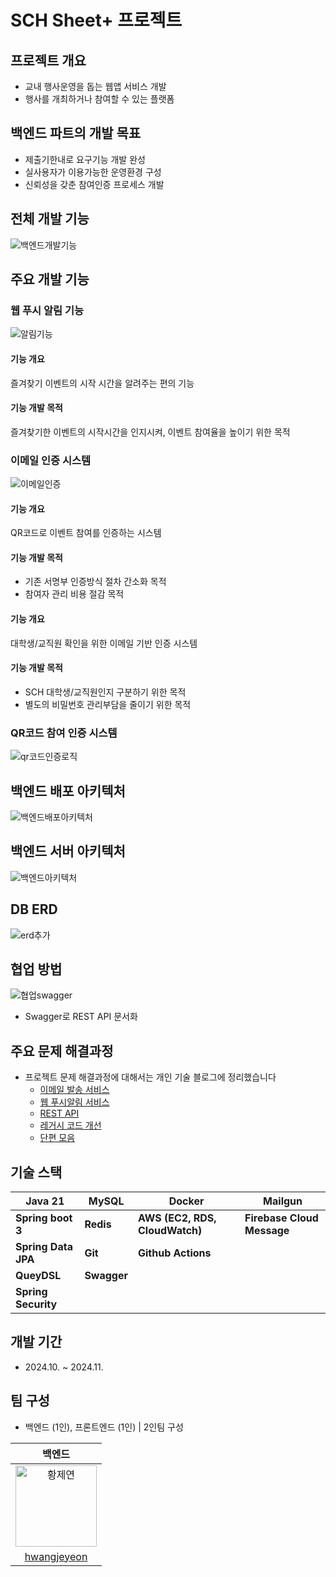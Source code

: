 # SCH Sheet+ 프로젝트

## 프로젝트 개요
- 교내 행사운영을 돕는 웹앱 서비스 개발
- 행사를 개최하거나 참여할 수 있는 플랫폼


## 백엔드 파트의 개발 목표
- 제출기한내로 요구기능 개발 완성
- 실사용자가 이용가능한 운영환경 구성
- 신뢰성을 갖춘 참여인증 프로세스 개발

## 전체 개발 기능
![백엔드개발기능](https://github.com/user-attachments/assets/673d4a15-b41a-49df-b8fe-40abf39017be)

## 주요 개발 기능
### 웹 푸시 알림 기능

![알림기능](https://github.com/user-attachments/assets/cc994050-cc6b-46bc-b094-16f2dc24dfa9)

#### 기능 개요
즐겨찾기 이벤트의 시작 시간을 알려주는 편의 기능

#### 기능 개발 목적
즐겨찾기한 이벤트의 시작시간을 인지시켜, 이벤트 참여율을 높이기 위한 목적


### 이메일 인증 시스템
![이메일인증](https://github.com/user-attachments/assets/ea1cafbe-df06-4c03-8805-58ba660f6a4f)

#### 기능 개요
QR코드로 이벤트 참여를 인증하는 시스템

#### 기능 개발 목적
- 기존 서명부 인증방식 절차 간소화 목적
- 참여자 관리 비용 절감 목적


#### 기능 개요
대학생/교직원 확인을 위한 이메일 기반 인증 시스템

#### 기능 개발 목적
- SCH 대학생/교직원인지 구분하기 위한 목적
- 별도의 비밀번호 관리부담을 줄이기 위한 목적

### QR코드 참여 인증 시스템
![qr코드인증로직](https://github.com/user-attachments/assets/3e083895-af4f-4bfc-893a-d22b63d08a6f)


## 백엔드 배포 아키텍처
![백엔드배포아키텍처](https://github.com/user-attachments/assets/7cd69c6f-5c5a-4af6-88c8-301eebe596eb)

## 백엔드 서버 아키텍처
![백엔드아키텍처](https://github.com/user-attachments/assets/b8d62fc5-744b-44f4-b165-30191fad7a4d)

## DB ERD
![erd추가](https://github.com/user-attachments/assets/16e109d6-99c8-4383-8dd3-b9b03a1c02b5)


## 협업 방법
![협업swagger](https://github.com/user-attachments/assets/1308fbd6-dcea-4493-b135-68172babe7ec)
- Swagger로 REST API 문서화


## 주요 문제 해결과정
- 프로젝트 문제 해결과정에 대해서는 개인 기술 블로그에 정리했습니다
    - [이메일 발송 서비스](https://velog.io/@hwangjeyeon/series/%ED%94%84%EB%A1%9C%EC%A0%9D%ED%8A%B8-%EC%9D%B4%EC%95%BC%EA%B8%B0)
    - [웹 푸시알림 서비스](https://velog.io/@hwangjeyeon/series/%ED%94%84%EB%A1%9C%EC%A0%9D%ED%8A%B8-%EC%9D%B4%EC%95%BC%EA%B8%B0-%EC%9B%B9-%ED%91%B8%EC%8B%9C%EC%95%8C%EB%A6%BC-%EC%84%9C%EB%B9%84%EC%8A%A4)
    - [REST API](https://velog.io/@hwangjeyeon/series/%ED%94%84%EB%A1%9C%EC%A0%9D%ED%8A%B8-%EC%A0%95%EB%A6%AC-REST-API)
    - [레거시 코드 개선](https://velog.io/@hwangjeyeon/series/%ED%94%84%EB%A1%9C%EC%A0%9D%ED%8A%B8-%EC%9D%B4%EC%95%BC%EA%B8%B0-%EB%A0%88%EA%B1%B0%EC%8B%9C-%EC%BD%94%EB%93%9C-%EA%B0%9C%EC%84%A0)
    - [단편 모음](https://velog.io/@hwangjeyeon/series/%ED%94%84%EB%A1%9C%EC%A0%9D%ED%8A%B8-%EC%9D%B4%EC%95%BC%EA%B8%B0-%EB%8B%A8%ED%8E%B8%EB%AA%A8%EC%9D%8C)

## 기술 스택
| **Java 21** | **MySQL** | **Docker**                     | **Mailgun** |
| --- | --- |--------------------------------| ---|
| **Spring boot 3** | **Redis** | **AWS (EC2, RDS, CloudWatch)** | **Firebase Cloud Message** |
| **Spring Data JPA** | **Git** | **Github Actions**             |  |
| **QueyDSL** | **Swagger** |                                |  |
| **Spring Security** |  |                                |  |

## 개발 기간
- 2024.10. ~ 2024.11. 

## 팀 구성
- 백엔드 (1인), 프론트엔드 (1인)   |   2인팀 구성

| **백엔드** |
|:------------------------------------------------------------------------------:|
|<img src="https://github.com/user-attachments/assets/fbb50a3d-9b16-48d9-a202-5ceea62d16e0" width=130px alt="황제연">|
|[hwangjeyeon](https://github.com/hwangjeyeon)|
